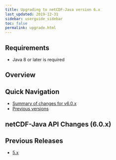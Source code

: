 ```yaml
---
title: Upgrading to netCDF-Java version 6.x
last_updated: 2019-12-31
sidebar: userguide_sidebar
toc: false
permalink: upgrade.html
---
```


## Requirements

* Java 8 or later is required

## Overview

## Quick Navigation
* [Summary of changes for v6.0.x](#netcdf-java-api-changes-60x)
* [Previous versions](#previous-releases)

## netCDF-Java API Changes (6.0.x)

## Previous Releases
* [5.x](https://docs.unidata.ucar.edu/netcdf-java/current/userguide/upgrade.html)